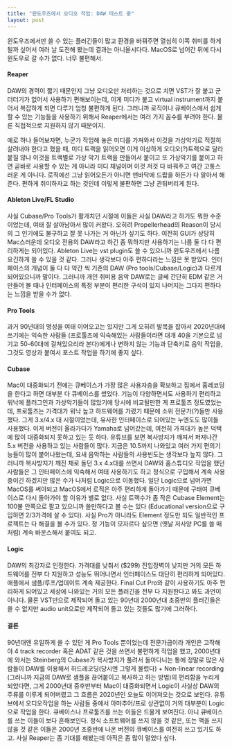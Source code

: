 ```yaml
---
title: "윈도우즈에서 오디오 작업: DAW 테스트 중"
layout: post
---
```


윈도우즈에서만 쓸 수 있는 플러긴들이 많고 환경을 바꿔주면 열심히 이쪽 취미를 하게 될까 싶어서 여러 날 도전해 봤는데 결과는 아니올시다다. MacOS로 넘어간 뒤에 다시 윈도우로 갈 수가 없다. 너무 불편해서.

#### Reaper

DAW의 경력이 짧기 때문인지 그냥 오디오만 처리하는 것으로 치면 VST가 잘 붙고 군더더기가 없어서 사용하기 편해보이는데, 이게 미디가 붙고 virtual instrument까지 붙어서 복잡하게 되면 다루기 엄청 불편하게 된다. 그러니까 로직이나 큐베이스에서 쉽게 할 수 있는 기능들을 사용하기 위해서 Reaper에서는 여러 가지 꼼수를 부려야 한다. 물론 직접적으로 지원하지 않기 때문이지. 

예로 하나 들어보자면, 누군가 작업해 놓은 미디를 가져와서 이것을 가상악기로 적절히 살려내야 한다고 했을 때, 미디 트랙을 읽어오면 이게 이상하게 오디오(?)트랙으로 달라붙질 않나 이것을 트랙별로 가상 악기 트랙을 만들어서 붙이고 또 가상악기를 붙이고 하면 곧바로 사용할 수 있는 게 아니라 미디 채널이며 이것 저것 다 바꿔주고 여간 고통스러운 게 아니다. 로직에선 그냥 읽어오든가 아니면 맨바닥에 드랍을 하든가 다 알아서 해준다. 편하게 취미하자고 하는 것인데 이렇게 불편하면 그냥 관둬버리게 된다. 

#### Ableton Live/FL Studio

사실 Cubase/Pro Tools가 활개치던 시절에 이들은 사실 DAW라고 하기도 뭐한 수준이었는데, 여태 잘 살아남아서 많이 커왔다. 오히려 Propellerhead의 Reason이 당시의 그 인기에도 불구하고 잘 못 나가는 거 아닌가 싶기도 하다. 여전히 GUI가 상당히 Mac스러운데 오디오 전용의 DAW라고 하긴 좀 뭐하지만 사용하기는 나름 둘 다 다 편리하게는 되어있다. Ableton Live는 vst plugin도 쓸 수 있으니까 윈도우즈에서 나름 요긴하게 쓸 수 있을 것 같다. 그러나 생각보다 아주 편하다라는 느낌은 못 받았다. 인터페이스의 개념이 둘 다 다 약간 씩 기존의 DAW (Pro tools/Cubase/Logic)과 다르게 되어있으니까 말이다. 그러니까 개인 취미용 음악 DAW로는 글쎄 간단히 EDM 같은 거 만들어 볼 때나 인터페이스의 특정 부분이 편리한 구석이 있지 나머지는 그다지 편하다는 느낌을 받을 수가 없다. 

#### Pro Tools

과거 90년대의 명성을 여태 이어오고는 있지만 그게 오히려 발목을 잡아서 2020년대에 쓰기에는 익숙한 사람들 (프로툴즈에 익숙해있는 사람들이라면 대개 40을 기본으로 넘기고 50-60대에 걸쳐있으리라 본다)에게나 변하지 않는 기능과 단축키로 음악 작업을, 그것도 영상과 붙여서 포스트 작업을 하기에 좋지 싶다.

#### Cubase

Mac이 대중화되기 전에는 큐베이스가 가장 많은 사용자층을 확보하고 집에서 홈레코딩을 한다고 하면 대부분 다 큐베이스를 썼었다. 기능이 다양하면서도 사용하기 편리하고 워낙에 플러그인과 가상악기들이 많았기에 당시에 비교될만한 게 프로툴즈 정도였었는데, 프로툴즈는 가격대가 워낙 높고 하드웨어를 가렸기 때문에 소위 전문가(?)들만 사용했다. 그게 3.x/4.x 대 시절이었는데, 유사한 인터페이스로 되어있는 누엔도도 많이들 사용했다. 이게 버전이 올라가다가 Yamaha로 넘어갔는데, 여전히 가격대가 높은 덕택에 많이 대중화되지 못하고 있는 듯 하다. 유튜브를 보면 복사방지가 깨져서 퍼져나간 5.x 버전을 사용하고 있는 사람들이 많다. 지금은 10.5까지 나와있고 여러 가지 편의기능들이 많이 붙어나왔는데, 요새 음악하는 사람들의 사용빈도는 생각보다 높지 않다. 그러니까 복사방지가 깨진 채로 돌던 3.x 4.x대를 쓰면서 DAW와 홈스튜디오 작업을 했던 사람들은 그 인터페이스에 익숙해서 여태 사용하기도 하고 정식으로 구입해서 계속 사용중이긴 하겠지만 많은 수가 나처럼 Logic으로 이동했다. 일단 Logic으로 넘어가면 MacOS를 써야되고 MacOS에서 로직은 아주 편리하게 돌아가기 때문에 구태여 큐베이스로 다시 돌아가야 할 이유가 별로 없다. 사실 트랙수가 좀 작은 Cubase Element는 100불 안쪽으로 팔고 있으니까 쓸만하다고 볼 수는 있다 (Educational version으로 구입하면 2/3가격에 살 수 있다). 사실 Pro가 아니라도 Element 정도만 되도 일반적인 프로젝트는 다 해결을 볼 수가 있다. 정 기능이 모자르다 싶으면 (옛날 저사양 PC를 쓸 때 처럼) 계속 바운스해서 붙여도 되고. 

#### Logic

DAW의 최강자로 인정한다. 가격대를 낮춰서 ($299) 진입장벽이 낮지만 거의 모든 하드웨어를 전부 다 지원하고 성능도 뛰어나면서 인터페이스도 대단히 편리하게 되어있다. 애플에서 샘플/루프/업데이트 계속 제공한다. Final Cut Pro와 같이 사용하기도 아주 편리하게 되어있고 세상에 나와있는 거의 모든 플러긴을 전부 다 지원한다고 봐도 과언이 아니다. 물론 VST만으로 제작되어 돌고 있는 90년대 2000년대 초중반의 플러긴들은 쓸 수 없지만 audio unit으로만 제작되어 돌고 있는 것들도 많기에 그러하다. 

#### 결론

90년대엔 유일하게 쓸 수 있던 게 Pro Tools 뿐이었는데 전문가급이라 개인은 고작해야 4 track recorder 혹은 ADAT 같은 것을 쓰면서 불편하게 작업을 했고, 2000년대에 와서는 Steinberg의 Cubase가 복사방지가 풀려서 돌아다니는 통에 정말로 많은 사람들이 DAW를 이용해서 하드레코딩(당시엔 그렇게 불렀다) + Non-linear recording (그러니까 지금의 DAW로 샘플을 끊어붙이고 복사하고 하는 방법)의 편리함을 누리게 되었다면, 그게 2000년대 중후반부터 Mac이 대중화되면서 Logic이 사실상 DAW의 주류를 이루게 되어버렸고 그 흐름은 2020년인 오늘도 이어져오는 것으로 보인다. 유튜브에서 오디오작업을 하는 사람들 중에서 아마추어/프로 상관없이 거의 대부분이 Logic으로 작업을 한다. 큐베이스나 프로툴즈를 쓰는 이들은 드물게 보여진다. 아니 큐베이스를 쓰는 이들이 보다 흔해보인다. 정식 소프트웨어를 쓰지 않을 것 같은, 또는 맥을 쓰지 않을 것 같은 이들은 2000년 초중반에 나온 버전의 큐베이스를 여전히 쓰고 있기도 하고. 사실 Reaper는 좀 기대를 해봤는데 아직은 좀 많이 멀었다 싶다. 